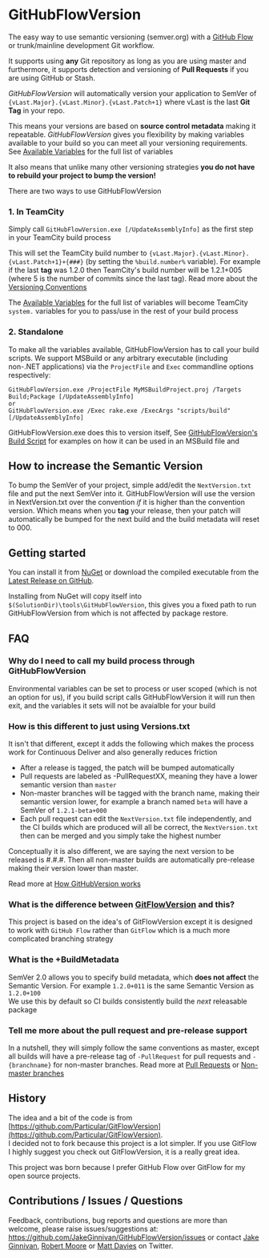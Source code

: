 GitHubFlowVersion
=================

The easy way to use semantic versioning (semver.org) with a [GitHub Flow](http://scottchacon.com/2011/08/31/github-flow.html) or trunk/mainline development Git workflow.

It supports using **any** Git repository as long as you are using master and furthermore, it supports detection and versioning of **Pull Requests** if you are using GitHub or Stash.

*GitHubFlowVersion* will automatically version your application to SemVer of  `{vLast.Major}.{vLast.Minor}.{vLast.Patch+1}` where vLast is the last **Git Tag** in your repo.

This means your versions are based on **source control metadata** making it repeatable. *GitHubFlowVersion* gives you flexibility by making variables available to your build so you can meet all your versioning requirements. See [Available Variables](https://github.com/JakeGinnivan/GitHubFlowVersion/wiki/Available-Variables) for the full list of variables

It also means that unlike many other versioning strategies **you do not have to rebuild your project to bump the version!**

There are two ways to use GitHubFlowVersion

### 1. In TeamCity
Simply call `GitHubFlowVersion.exe [/UpdateAssemblyInfo]` as the first step in your TeamCity build process

This will set the TeamCity build number to `{vLast.Major}.{vLast.Minor}.{vLast.Patch+1}+{###}` (by setting the `%build.number%` variable). For example if the last **tag** was 1.2.0 then TeamCity's build number will be 1.2.1+005 (where 5 is the number of commits since the last tag). Read more about the [Versioning Conventions](https://github.com/JakeGinnivan/GitHubFlowVersion/wiki/Versioning-Conventions)

The [Available Variables](https://github.com/JakeGinnivan/GitHubFlowVersion/wiki/Available-Variables) for the full list of variables will become TeamCity `system.` variables for you to pass/use in the rest of your build process

### 2. Standalone
To make all the variables available, GitHubFlowVersion has to call your build scripts. We support MSBuild or any arbitrary executable (including non-.NET applications) via the `ProjectFile` and `Exec` commandline options respectively:

    GitHubFlowVersion.exe /ProjectFile MyMSBuildProject.proj /Targets Build;Package [/UpdateAssemblyInfo]
    or
    GitHubFlowVersion.exe /Exec rake.exe /ExecArgs "scripts/build" [/UpdateAssemblyInfo]
    
GitHubFlowVersion.exe does this to version itself, See [GitHubFlowVersion's Build Script](https://github.com/JakeGinnivan/GitHubFlowVersion/blob/master/GitHubFlowVersion.proj) for examples on how it can be used in an MSBuild file and 

## How to increase the Semantic Version
To bump the SemVer of your project, simple add/edit the `NextVersion.txt` file and put the next SemVer into it. GitHubFlowVersion will use the version in NextVersion.txt over the convention *if* it is higher than the convention version. Which means when you **tag** your release, then your patch will automatically be bumped for the next build and the build metadata will reset to 000.

## Getting started
You can install it from [NuGet](https://www.nuget.org/packages/GitHubFlowVersion/) or download the compiled executable from the [Latest Release on GitHub](https://github.com/JakeGinnivan/GitHubFlowVersion/releases).

Installing from NuGet will copy itself into `$(SolutionDir)\tools\GitHubFlowVersion`, this gives you a fixed path to run GitHubFlowVersion from which is not affected by package restore.

## FAQ
### Why do I need to call my build process through GitHubFlowVersion
Environmental variables can be set to process or user scoped (which is not an option for us), if you build script calls GitHubFlowVersion it will run then exit, and the variables it sets will not be avaialble for your build

### How is this different to just using Versions.txt
It isn't that different, except it adds the following which makes the process work for Continuous Deliver and also generally reduces friction

 - After a release is tagged, the patch will be bumped automatically
 - Pull requests are labeled as -PullRequestXX, meaning they have a lower semantic version than `master`
 - Non-master branches will be tagged with the branch name, making their semantic version lower, for example a branch named `beta` will have a SemVer of `1.2.1-beta+000`
 - Each pull request can edit the `NextVersion.txt` file independently, and the CI builds which are produced will all be correct, the `NextVersion.txt` then can be merged and you simply take the highest number

Conceptually it is also different, we are saying the next version to be released is #.#.#. Then all non-master builds are automatically pre-release making their version lower than master.

Read more at [How GitHubVersion works](https://github.com/JakeGinnivan/GitHubFlowVersion/wiki/How-it-works)

### What is the difference between [GitFlowVersion](https://github.com/Particular/GitFlowVersion) and this?
This project is based on the idea's of GitFlowVersion except it is designed to work with `GitHub Flow` rather than `GitFlow` which is a much more complicated branching strategy

### What is the +BuildMetadata
SemVer 2.0 allows you to specify build metadata, which **does not affect** the Semantic Version. For example `1.2.0+011` is the same Semantic Version as `1.2.0+100`  
We use this by default so CI builds consistently build the *next* releasable package

### Tell me more about the pull request and pre-release support
In a nutshell, they will simply follow the same conventions as master, except all builds will have a pre-release tag of `-PullRequest` for pull requests and `-{branchname}` for non-master branches. Read more at [Pull Requests](https://github.com/JakeGinnivan/GitHubFlowVersion/wiki/Pull-Requests) or [Non-master branches](https://github.com/JakeGinnivan/GitHubFlowVersion/wiki/Non-master-branches)

## History
The idea and a bit of the code is from [https://github.com/Particular/GitFlowVersion](https://github.com/Particular/GitFlowVersion).  
I decided not to fork because this project is a lot simpler. If you use GitFlow I highly suggest you check out GitFlowVersion, it is a really great idea.

This project was born because I prefer GitHub Flow over GitFlow for my open source projects.

## Contributions / Issues / Questions

Feedback, contributions, bug reports and questions are more than welcome, please raise issues/suggestions at: https://github.com/JakeGinnivan/GitHubFlowVersion/issues or contact [Jake Ginnivan](https://twitter.com/jakeginnivan), [Robert Moore](https://twitter.com/robdmoore) or [Matt Davies](https://twitter.com/mdaviesnet) on Twitter.
